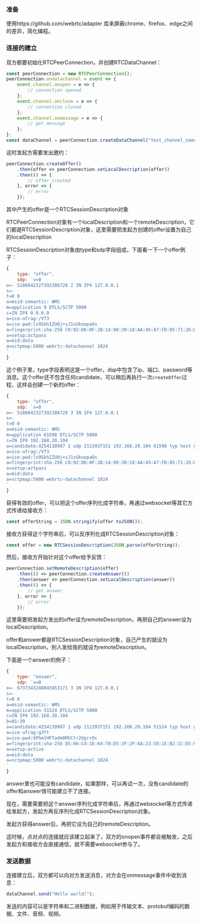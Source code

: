 ### 准备

使用https://github.com/webrtc/adapter 库来屏蔽chrome、firefox、edge之间的差异，简化编程。

### 连接的建立

双方都要初始化RTCPeerConnection，并创建RTCDataChannel：

```js
const peerConnection = new RTCPeerConnection();
peerConnection.ondatachannel = event => {
    event.channel.onopen = e => {
        // connection opened
    };
    event.channel.onclose = e => {
        // connection closed
    };
    event.channel.onmessage = e => {
        // get message
    };
};
const dataChannel = peerConnection.createDataChannel("test_channel_name"); // 双方的channel名要一致
```

这时发起方需要发出邀约：

```js
peerConnection.createOffer()
    .then(offer => peerConnection.setLocalDescription(offer))
    .then(() => {
        // offer created
    }, error => {
        // error
    });
```

其中产生的offer是一个RTCSessionDescription对象

RTCPeerConnection对象有一个localDescription和一个remoteDescription，它们都是RTCSessionDescription对象，这里需要把发起方创建的offer设置为自己的localDescription

RTCSessionDescription对象由type和sdp字段组成，下面看一下一个offer例子：

```js
{
    type: "offer",
    sdp: `v=0
o=- 5188642327392386728 2 IN IP4 127.0.0.1
s=-
t=0 0
a=msid-semantic: WMS
m=application 9 DTLS/SCTP 5000
c=IN IP4 0.0.0.0
a=ice-ufrag:/VT3
a=ice-pwd:ls9SkhIZU0j+sJ1vUkoopaOs
a=fingerprint:sha-256 C0:92:D6:0F:2B:14:98:30:18:AA:45:A7:FD:05:71:26:DE:2C:D8:4F:BB:E2:FC:17:1B:1E:29:07:02:7F:68:9B
a=setup:actpass
a=mid:data
a=sctpmap:5000 webrtc-datachannel 1024
`
}
```

这个例子里，type字段表明这是一个offer，dsp中包含了ip、端口、password等消息。这个offer还不包含任何candidate，可以稍后再执行一次`createOffer`过程，这样会创建一个新的offer：

```js
{
    type: "offer",
    sdp: `v=0
o=- 5188642327392386728 3 IN IP4 127.0.0.1
s=-
t=0 0
a=msid-semantic: WMS
m=application 61598 DTLS/SCTP 5000
c=IN IP4 192.168.20.104
a=candidate:4254130987 1 udp 2113937151 192.168.20.104 61598 typ host generation 0 network-cost 50
a=ice-ufrag:/VT3
a=ice-pwd:ls9SkhIZU0j+sJ1vUkoopaOs
a=fingerprint:sha-256 C0:92:D6:0F:2B:14:98:30:18:AA:45:A7:FD:05:71:26:DE:2C:D8:4F:BB:E2:FC:17:1B:1E:29:07:02:7F:68:9B
a=setup:actpass
a=mid:data
a=sctpmap:5000 webrtc-datachannel 1024
`
}
```

获得有效的offer，可以把这个offer序列化成字符串，再通过websocket等其它方式传递给接收方：

```js
const offerString = JSON.stringify(offer.toJSON());
```

接收方获得这个字符串后，可以反序列化成RTCSessionDescription对象：

```js
const offer = new RTCSessionDescription(JSON.parse(offerString));
```

然后，接收方开始针对这个offer给予反馈：

```js
peerConnection.setRemoteDescription(offer)
    .then(() => peerConnection.createAnswer())
    .then(answer => peerConnection.setLocalDescription(answer))
    .then(() => {
        // get answer
    }, error => {
        // error
    });
```

这里需要把发起方发出的offer设为remoteDescription，再把自己的answer设为localDescription。

offer和answer都是RTCSessionDescription对象，自己产生的就设为localDescription，别人发给我的就设为remoteDescription。

下面是一个answer的例子：

```js
{
    type: "answer",
    sdp: `v=0
o=- 6737343248045853171 3 IN IP4 127.0.0.1
s=-
t=0 0
a=msid-semantic: WMS
m=application 51524 DTLS/SCTP 5000
c=IN IP4 192.168.20.104
b=AS:30
a=candidate:4254130987 1 udp 2113937151 192.168.20.104 51524 typ host generation 0 network-cost 50
a=ice-ufrag:g3Yt
a=ice-pwd:XPhmlHFTadm0MVCtr2OgrrOc
a=fingerprint:sha-256 85:06:C4:1E:64:70:D5:3F:2F:6A:23:58:1E:B2:1C:D5:9F:64:12:02:AA:AA:BD:C2:0B:7D:0E:92:D0:D5:63:60
a=setup:active
a=mid:data
a=sctpmap:5000 webrtc-datachannel 1024
`
}
```

answer里也可能没有candidate，如果那样，可以再试一次，没有candidate的offer和answer很可能建立不了连接。

现在，需要需要把这个answer序列化成字符串后，再通过websocket等方式传递给发起方，发起方再反序列化成RTCSessionDescription对象。

发起方获得answer后，再把它设为自己的remoteDescription。

这时候，点对点的连接就应该建立起来了，双方的onopen事件都会被触发，之后发起方和接收方会直接通信，就不需要websocket参与了。

### 发送数据

连接建立后，双方都可以向对方发送消息，对方会在onmessage事件中收到消息：

```js
dataChannel.send("Hello world!");
```

发送的内容可以是字符串和二进制数据，例如用于传输文本、protobuf编码的数据、文件、音频、视频。
